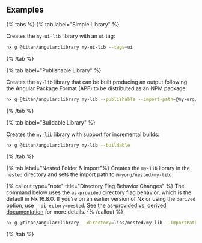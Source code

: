 ## Examples

{% tabs %}
{% tab label="Simple Library" %}

Creates the `my-ui-lib` library with an `ui` tag:

```bash
nx g @titan/angular:library my-ui-lib --tags=ui
```

{% /tab %}

{% tab label="Publishable Library" %}

Creates the `my-lib` library that can be built producing an output following the Angular Package Format (APF) to be distributed as an NPM package:

```bash
nx g @titan/angular:library my-lib --publishable --import-path=@my-org/my-lib
```

{% /tab %}

{% tab label="Buildable Library" %}

Creates the `my-lib` library with support for incremental builds:

```bash
nx g @titan/angular:library my-lib --buildable
```

{% /tab %}

{% tab label="Nested Folder & Import"%}
Creates the `my-lib` library in the `nested` directory and sets the import path to `@myorg/nested/my-lib`:

{% callout type="note" title="Directory Flag Behavior Changes" %}
The command below uses the `as-provided` directory flag behavior, which is the default in Nx 16.8.0. If you're on an earlier version of Nx or using the `derived` option, use `--directory=nested`. See the [as-provided vs. derived documentation](/deprecated/as-provided-vs-derived) for more details.
{% /callout %}

```bash
nx g @titan/angular:library --directory=libs/nested/my-lib --importPath=@myorg/nested/my-lib my-lib
```

{% /tab %}
